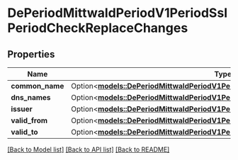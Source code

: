 # DePeriodMittwaldPeriodV1PeriodSslPeriodCheckReplaceChanges

## Properties

Name | Type | Description | Notes
------------ | ------------- | ------------- | -------------
**common_name** | Option<[**models::DePeriodMittwaldPeriodV1PeriodSslPeriodCheckReplaceFieldChange**](de.mittwald.v1.ssl.CheckReplaceFieldChange.md)> |  | [optional]
**dns_names** | Option<[**models::DePeriodMittwaldPeriodV1PeriodSslPeriodCheckReplaceSliceChange**](de.mittwald.v1.ssl.CheckReplaceSliceChange.md)> |  | [optional]
**issuer** | Option<[**models::DePeriodMittwaldPeriodV1PeriodSslPeriodCheckReplaceFieldChange**](de.mittwald.v1.ssl.CheckReplaceFieldChange.md)> |  | [optional]
**valid_from** | Option<[**models::DePeriodMittwaldPeriodV1PeriodSslPeriodCheckReplaceDateChange**](de.mittwald.v1.ssl.CheckReplaceDateChange.md)> |  | [optional]
**valid_to** | Option<[**models::DePeriodMittwaldPeriodV1PeriodSslPeriodCheckReplaceDateChange**](de.mittwald.v1.ssl.CheckReplaceDateChange.md)> |  | [optional]

[[Back to Model list]](../README.md#documentation-for-models) [[Back to API list]](../README.md#documentation-for-api-endpoints) [[Back to README]](../README.md)


